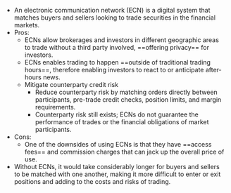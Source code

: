- An electronic communication network (ECN) is a digital system that matches buyers and sellers looking to trade securities in the financial markets.
- Pros:
	- ECNs allow brokerages and investors in different geographic areas to trade without a third party involved, ==offering privacy== for investors.
	- ECNs enables trading to happen ==outside of traditional trading hours==, therefore enabling investors to react to or anticipate after-hours news.
	- Mitigate counterparty credit risk
		- Reduce counterparty risk by matching orders directly between participants, pre-trade credit checks, position limits, and margin requirements.
		- Counterparty risk still exists; ECNs do not guarantee the performance of trades or the financial obligations of market participants. 
- Cons:
	- One of the downsides of using ECNs is that they have ==access fees== and commission charges that can jack up the overall price of use.
- Without ECNs, it would take considerably longer for buyers and sellers to be matched with one another, making it more difficult to enter or exit positions and adding to the costs and risks of trading.